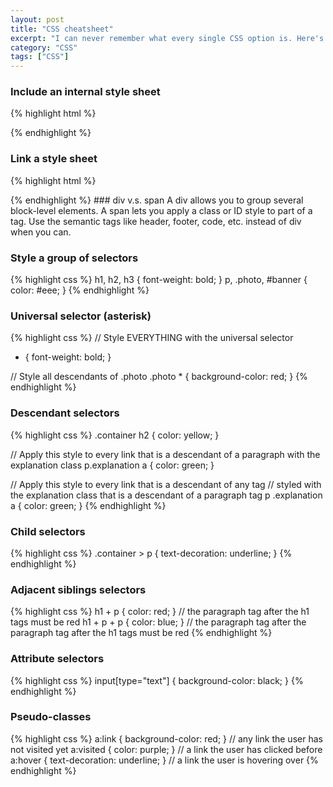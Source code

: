```yaml
---
layout: post
title: "CSS cheatsheet"
excerpt: "I can never remember what every single CSS option is. Here's a cheatsheet to save myself for scouring the Internet over and over again every time I need to modify CSS."
category: "CSS"
tags: ["CSS"]
---
```


### Include an internal style sheet
{% highlight html %}
<style type="text/css">
  h1 {
    background-color: blue;
  }
</style>
{% endhighlight %}
### Link a style sheet
{% highlight html %}
<link rel="stylesheet" type="text/css" href="css/main.css" />
{% endhighlight %}
### div v.s. span
A div allows you to group several block-level elements. A span lets you apply a class or ID style to part
of a tag. Use the semantic tags like header, footer, code, etc. instead of div when you can.

### Style a group of selectors
{% highlight css %}
h1, h2, h3 { font-weight: bold; }
p, .photo, #banner { color: #eee; }
{% endhighlight %}
### Universal selector (asterisk)
{% highlight css %}
// Style EVERYTHING with the universal selector
* { font-weight: bold; }

// Style all descendants of .photo
.photo * { background-color: red; }
{% endhighlight %}
### Descendant selectors
{% highlight css %}
.container h2 { color: yellow; }

// Apply this style to every link that is a descendant of a paragraph with the explanation class
p.explanation a { color: green; }

// Apply this style to every link that is a descendant of any tag
// styled with the explanation class that is a descendant of a paragraph tag
p .explanation a { color: green; }
{% endhighlight %}
### Child selectors
{% highlight css %}
.container > p { text-decoration: underline; }
{% endhighlight %}
### Adjacent siblings selectors
{% highlight css %}
h1 + p { color: red; } // the paragraph tag after the h1 tags must be red
h1 + p + p { color: blue; } // the paragraph tag after the paragraph tag after the h1 tags must be red
{% endhighlight %}
### Attribute selectors
{% highlight css %}
input[type="text"] { background-color: black; }
{% endhighlight %}
### Pseudo-classes
{% highlight css %}
a:link { background-color: red; } // any link the user has not visited yet
a:visited { color: purple; } // a link the user has clicked before
a:hover { text-decoration: underline; } // a link the user is hovering over
{% endhighlight %}